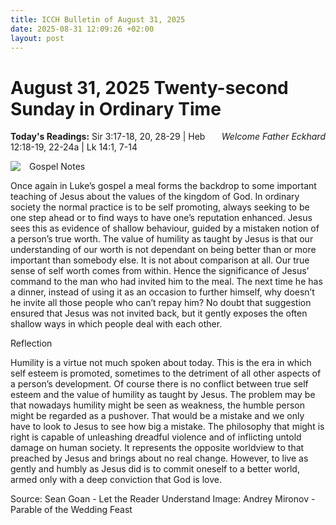 ```yaml
---
title: ICCH Bulletin of August 31, 2025
date: 2025-08-31 12:09:26 +02:00
layout: post
---
```


# August 31, 2025 Twenty-second Sunday in Ordinary Time
<span style="float: right"><em>Welcome Father Eckhard</em></span>
**Today's Readings:** Sir 3:17-18, 20, 28-29 | Heb 12:18-19, 22-24a | Lk 14:1, 7-14


<img style="float: left; margin-right: 1em;" src="https://upload.wikimedia.org/wikipedia/commons/thumb/7/70/Parable_of_the_Wedding_Feast.jpg/330px-Parable_of_the_Wedding_Feast.jpg">

Gospel Notes

Once again in Luke’s gospel a meal forms the backdrop to some important teaching of Jesus about the values of the kingdom of God. In ordinary society the normal practice is to be self promoting, always seeking to be one step ahead or to find ways to have one’s reputation enhanced. Jesus sees this as evidence of shallow behaviour, guided by a mistaken notion of a person’s true worth. The value of humility as taught by Jesus is that our understanding of our worth is not dependant on being better than or more important than somebody else. It is not about comparison at all. Our true sense of self worth comes from within. Hence the significance of Jesus’ command to the man who had invited him to the meal. The next time he has a dinner, instead of using it as an occasion to further himself, why doesn’t he invite all those people who can’t repay him? No doubt that suggestion ensured that Jesus was not invited back, but it gently exposes the often shallow ways in which people deal with each other.

Reflection

Humility is a virtue not much spoken about today. This is the era in which self esteem is promoted, sometimes to the detriment of all other aspects of a person’s development. Of course there is no conflict between true self esteem and the value of humility as taught by Jesus. The problem may be that nowadays humility might be seen as weakness, the humble person might be regarded as a pushover. That would be a mistake and we only have to look to Jesus to see how big a mistake. The philosophy that might is right is capable of unleashing dreadful violence and of inflicting untold damage on human society. It represents the opposite worldview to that preached by Jesus and brings about no real change. However, to live as gently and humbly as Jesus did is to commit oneself to a better world, armed only with a deep conviction that God is love.

Source: Sean Goan - Let the Reader Understand
Image: Andrey Mironov - Parable of the Wedding Feast




